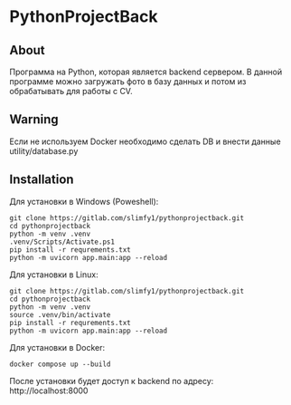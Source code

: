# PythonProjectBack

## About
Программа на Python, которая является backend сервером. В данной программе можно загружать фото в базу данных
и потом из обрабатывать для работы с CV.

## Warning

Если не используем Docker необходимо сделать DB и внести данные utility/database.py
## Installation

Для установки в Windows (Poweshell):
```
git clone https://gitlab.com/slimfy1/pythonprojectback.git
cd pythonprojectback
python -m venv .venv
.venv/Scripts/Activate.ps1
pip install -r requrements.txt
python -m uvicorn app.main:app --reload 
```

Для установки в Linux:
```
git clone https://gitlab.com/slimfy1/pythonprojectback.git
cd pythonprojectback
python -m venv .venv
source .venv/bin/activate
pip install -r requrements.txt
python -m uvicorn app.main:app --reload 
```

Для установки в Docker:
```
docker compose up --build
```
После установки будет доступ к backend по адресу:
http://localhost:8000